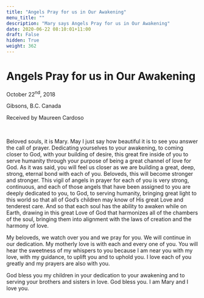 ```yaml
---
title: "Angels Pray for us in Our Awakening"
menu_title: ""
description: "Mary says Angels Pray for us in Our Awakening"
date: 2020-06-22 08:10:01+11:00
draft: False
hidden: True
weight: 362
---
```

# Angels Pray for us in Our Awakening

October 22<sup>nd</sup>, 2018

Gibsons, B.C. Canada

Received by Maureen Cardoso

 

Beloved souls, it is Mary.  May I just say how beautiful it is to see you answer the call of prayer. Dedicating yourselves to your awakening, to coming closer to God, with your building of desire, this great fire inside of you to serve humanity through your purpose of being a great channel of love for God. As it was said, you will feel us closer as we are building a great, deep, strong, eternal bond with each of you. Beloveds, this will become stronger and stronger. This vigil of angels in prayer for each of you is very strong, continuous, and each of those angels that have been assigned to you are deeply dedicated to you, to God, to serving humanity, bringing great light to this world so that all of God’s children may know of His great Love and tenderest care. And so that each soul has the ability to awaken while on Earth, drawing in this great Love of God that harmonizes all of the chambers of the soul, bringing them into alignment with the laws of creation and the harmony of love. 

My beloveds, we watch over you and we pray for you. We will continue in our dedication. My motherly love is with each and every one of you. You will hear the sweetness of my whispers to you because I am near you with my love, with my guidance, to uplift you and to uphold you. I love each of you greatly and my prayers are also with you. 

God bless you my children in your dedication to your awakening and to serving your brothers and sisters in love. God bless you. I am Mary and I love you. 